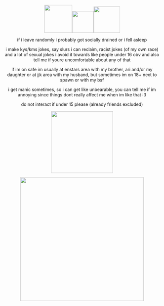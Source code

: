 <p align="center"> 
  <img width="90" src="https://media.discordapp.net/attachments/1029646164800315412/1187200539256180826/ezgif.com-resize_3.gif?ex=659605a9&is=658390a9&hm=830740158983bb6f4f7377832b9bef4185226d5742b09071c94d1c244b1fb859&=)"><img width="70" src="https://media.discordapp.net/attachments/1029646164800315412/1187200242936971305/ezgif.com-resize.gif?ex=65960563&is=65839063&hm=72de3303983fae81091e8d1fd48cefa9348ac3f410b7c88965d1ea82e4c3688f&=)"><img width="85" src="https://media.discordapp.net/attachments/1064346829170409502/1202476047980036176/28Made_Mood29_Arashi_Narukami_Chibi-ezgif.com-resize_2.gif?ex=65cd9816&is=65bb2316&hm=539857f54873613b50bed51c8162f09c6a631e4e28a43ba85187a2b129b0035c&=)">
  </p>


<p align="center">  if i leave randomly i probably got socially drained or i fell asleep</p>

<p align="center">  i make kys/kms jokes, say slurs i can reclaim, racist jokes (of my own race) and a lot of sexual jokes i avoid it towards like people under 16 obv and also tell me if youre uncomfortable about any of that</p>

<p align="center">  if im on safe im usually at enstars area with my brother, ari and/or my daughter or at jjk area with my husband, but sometimes im on 18+ next to spawn or with my bsf</p>

<p align="center">  i get manic sometimes, so i can get like unbearable, you can tell me if im annoying since things dont really affect me when im like that :3

<p align="center">  do not interact if under 15 please (already friends excluded)
  
<p align="center"> 
  <img width="200" src="https://media.discordapp.net/attachments/1061880649180532776/1187133425195434024/760dd23b.png?ex=65cd2628&is=65bab128&hm=0f1402d5578b6b94ecd54b6aee3b2665bfa096749d7d3ebfb0d5ea31cad802f9&=&format=webp&quality=lossless"</p>
<p align="center"> 

<p align="center"> 
  <img width="400" src="https://media.discordapp.net/attachments/1029646164800315412/1205654526732931142/Screenshot_20231027_063637_YouTube.jpg?ex=65d92847&is=65c6b347&hm=0be53fa271f9fd4c1c1caf29ca48259783a0fd31a0d087d3fe87916e0b791dd3&=&format=webp&width=839&height=411">
  </p>

  

